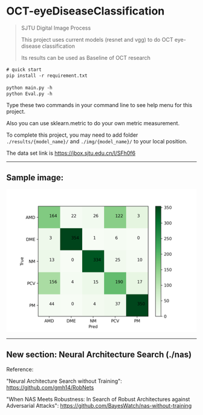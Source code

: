 # OCT-eyeDiseaseClassification

> SJTU Digital Image Process
> 
> This project uses current models (resnet and vgg) to do OCT eye-disease classification
>
> Its results can be used as Baseline of OCT research

```shell
# quick start
pip install -r requirement.txt

python main.py -h
python Eval.py -h
```

Type these two commands in your command line to see help menu for this project.

Also you can use sklearn.metric to do your own metric measurement.

To complete this project, you may need to add folder `./results/{model_name}/` and `./img/{model_name}/` to your local position.

The data set link is https://jbox.sjtu.edu.cn/l/SFh0f6

---

## Sample image:
![image](https://github.com/cyberkillor/DIP-OCT-Classification/blob/main/img/Best-cm-img8.png)

---

## New section: Neural Architecture Search (./nas)

Reference: 

"Neural Architecture Search without Training": https://github.com/gmh14/RobNets

"When NAS Meets Robustness: In Search of Robust Architectures against Adversarial Attacks": https://github.com/BayesWatch/nas-without-training

